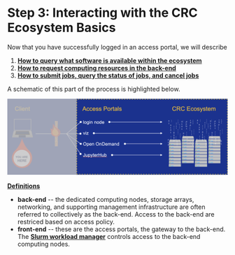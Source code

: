 # Step 3: Interacting with the CRC Ecosystem Basics

Now that you have successfully logged in an access portal, we will describe 

1. [**How to query what software is available within the ecosystem**](getting-started-step3-software.md)
2. [**How to request computing resources in the back-end**](getting-started-step3-resources.md)
3. [**How to submit jobs, query the status of jobs, and cancel jobs**](getting-started-step3-manage-jobs.md)


A schematic of this part of the process is highlighted below.

![GETTING-STARTED-MAP](../_assets/img/getting-started/getting-started-step-3.png)

<ins>**Definitions**</ins>

*   **back-end** -- the dedicated computing nodes, storage arrays, networking, and supporting management 
infrastructure are often referred to collectively as the back-end. Access to the back-end are restriced based on access policy.
*   **front-end** -- these are the access portals, the gateway to the back-end. The 
[**Slurm workload manager**](https://slurm.schedmd.com/documentation.html) controls access to the back-end computing nodes.

